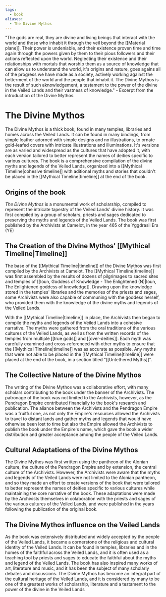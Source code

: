 ```yaml
---
tags:
  - book
aliases:
  - The Divine Mythos
---
```


"The gods are real, they are divine and living beings that interact with the world and those who inhabit it through the veil beyond the [[Material plane]]. Their power is undeniable, and their existence proven time and time again through the powers given by them to their pious followers and their actions reflected upon the world. Neglecting their existence and their relationships with mortals that worship them as a source of knowledge that can allow us to understand the world, it's origins and nature, goes agains all of the progress we have made as a society, actively working against the betterment of the world and the people that inhabit it. The Divine Mythos is the result of such aknowledgement, a testament to the power of the divine in the Veiled Lands and their vastness of knowledge." - Excerpt from the introduction of the Divine Mythos

# The Divine Mythos

The Divine Mythos is a thick book, found in many temples, libraries and homes across the Veiled Lands. It can be found in many bindings, from simple leather adorned with simple designs and no illustrations, to ornate gold-leafed covers with intricate illustrations and illuminations. It's versions are as varied and widespread as the cultures that have adopted it, with each version tailored to better represent the names of deities specific to various cultures. The book is a comprehensive compilation of the divine myths and legends of the Veiled Lands, organized into a [[Mythical Timeline|cohesive timeline]] with aditional myths and stories that couldn't be placed in the [[Mythical Timeline|timeline]] at the end of the book.

## Origins of the book

*The Divine Mythos* is a monumental work of scholarship, compiled to represent the intricate tapestry of the Veiled Lands' divine history. It was first compiled by a group of scholars, priests and sages dedicated to preserving the myths and legends of the Veiled Lands. The book was first published by the Archivists at Camelot, in the year 465 of the Yggdrasil Era (YE)

## The Creation of the Divine Mythos' [[Mythical Timeline|Timeline]]

The base of the [[Mythical Timeline|timeline]] of the Divine Mythos was first compiled by the Archivists at Camelot. The [[Mythical Timeline|timeline]] was first assembled by the results of dozens of pilgrimages to sacred sites and temples of [[Ioun, Goddess of Knowledge - The Enlightened (N)|Ioun, The Enlightened goddess of knowledge]]. Drawing upon the knowledge stored in the temples' libraries and the memories of the priests and sages, some Archivists were also capable of communing with the goddess herself, who provided them with the knowledge of the divine myths and legends of the Veiled Lands. 

With the [[Mythical Timeline|timeline]] in place, the Archivists then began to compile the myths and legends of the Veiled Lands into a cohesive narrative. The myths were gathered from the oral traditions of the various cultures of the Veiled Lands, as well as from the written records of the temples from multiple [[true gods]] and [[over-deities]]. Each myth was carefully examined and cross-referenced with other myths to ensure that the [[Mythical Timeline|timeline]] was as accurate as possible. Any myths that were not able to be placed in the [[Mythical Timeline|timeline]] were placed at the end of the book, in a section titled "[[Untethered Myths]]".

## The Collective Nature of the Divine Mythos

The writing of the Divine Mythos was a collaborative effort, with many scholars contributing to the book under the banner of the Archivists. The patronage of the book was not limited to the Archivists, however, as the Pendragon Empire contributed financially to the book's research and publication. The aliance between the Archivists and the Pendragon Empire was a fruitful one, as not only the Empire's resources allowed the Archivists to travel to distant lands and gather myths and legends that would have otherwise been lost to time but also the Empire allowed the Archivists to publish the book under the Empire's name, which gave the book a wider distribution and greater acceptance among the people of the Veiled Lands.

## Cultural Adaptations of the Divine Mythos

The Divine Mythos was first written using the pantheon of the Alonian culture, the culture of the Pendragon Empire and by extension, the central culture of the Archivists. However, the Archivists were aware that the myths and legends of the Veiled Lands were not limited to the Alonian pantheon, and so they made an effort to create versions of the book that were tailored to better represent the names of deities specific to various cultures while maintaining the core narrative of the book. These adaptations were made by the Archivists themselves in colaboration with the priests and sages of the various cultures of the Veiled Lands, and were published in the years following the publication of the original book.

## The Divine Mythos influence on the Veiled Lands

As the book was extensively distributed and widely accepted by the people of the Veiled Lands, it became a cornerstone of the religious and cultural identity of the Veiled Lands. It can be found in temples, libraries and in the homes of the faithful across the Veiled Lands, and it is often used as a teaching tool by priests and sages to educate the faithful about the myths and legend of the Veiled Lands. The book has also inspired many works of art, literature and music, and it has been the subject of many scholarly debates and discussions. The Divine Mythos has become an integral part of the cultural heritage of the Veiled Lands, and it is considered by many to be one of the greatest works of scholarship, literature and a testament to the power of the divine in the Veiled Lands